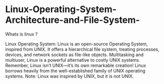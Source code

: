 # Linux-Operating-System-Architecture-and-File-System-
Whats is linux ? 

Linux Operating System: Linux is an open-source Operating System, inspired from UNIX. It offers a hierarchical file system, treating processes, devices, and network sockets as file-like objects. Multitasking and multiuser, Linux is a powerful alternative to costly UNIX systems. Remember, Linux isn’t UNIX—it’s its own remarkable creation! Linux borrows heavily from the well-established family of UNIX operating systems. 
Note: Linux was inspired by UNIX, but it is not UNIX.

